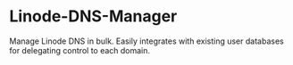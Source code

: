 # Linode-DNS-Manager
Manage Linode DNS in bulk.  Easily integrates with existing user databases for delegating control to each domain.
